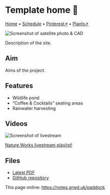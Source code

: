 # Template home 🏡

[Home](https://notes.grwd.uk/paddock) • [Schedule](https://notes.grwd.uk/paddock-schedule) • [Pinterest↗](https://pinterest.co.uk/NatureWorksGarden/) • [Plants↗](https://bit.ly/natureworks-plants)

![Screenshot of satellite photo & CAD](https://res.cloudinary.com/growdigital/image/upload/w_320/v1637764609/clifftop/clifftop-0.6-screenshot.jpg)

Description of the site.

## Aim

Aims of the project.

## Features

* Wildlife pond
* “Coffee & Cocktails” seating areas
* Rainwater harvesting

## Videos

![Screenshot of livestream](https://res.cloudinary.com/growdigital/image/upload/w_320/v1638362351/clifftop/clifftop-livestream.jpg)

[Nature Works livestream playlist!](https://www.youtube.com/c/natureworksgarden)

## Files

* [Latest PDF](https://github.com/growdigital/paddock/blob/main/paddock.pdf)
* [GitHub repository](https://github.com/growdigital/paddock)

This page online: <https://notes.grwd.uk/paddock>
